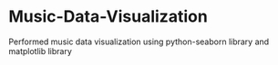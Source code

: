 # Music-Data-Visualization
Performed music data visualization using python-seaborn library and matplotlib library
